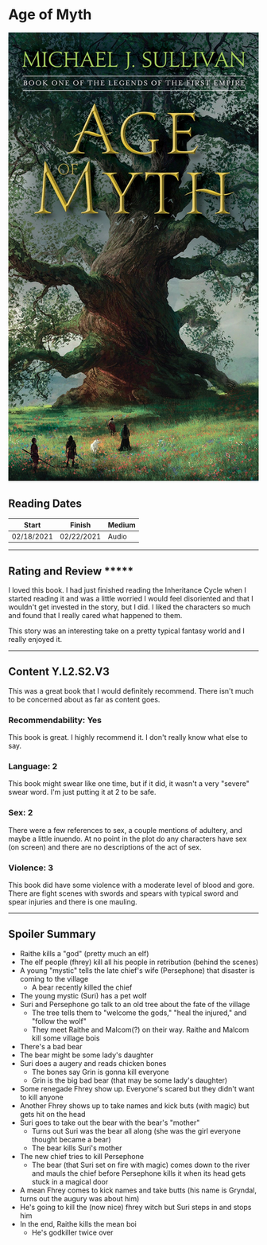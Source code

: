# Age of Myth

![Age of Myth Cover](../Covers/AgeOfMyth.jpg)

## Reading Dates
| Start | Finish | Medium |
| ---------- | ---------- | ----- |
| 02/18/2021 | 02/22/2021 | Audio |

---

## Rating and Review *****
I loved this book. I had just finished reading the Inheritance Cycle when I started reading it and was a little worried I would feel disoriented and that I wouldn't get invested in the story, but I did. I liked the characters so much and found that I really cared what happened to them.

This story was an interesting take on a pretty typical fantasy world and I really enjoyed it.

---

## Content Y.L2.S2.V3
This was a great book that I would definitely recommend. There isn't much to be concerned about as far as content goes.

### Recommendability: Yes
This book is great. I highly recommend it. I don't really know what else to say.

### Language: 2
This book might swear like one time, but if it did, it wasn't a very "severe" swear word. I'm just putting it at 2 to be safe.

### Sex: 2
There were a few references to sex, a couple mentions of adultery, and maybe a little inuendo. At no point in the plot do any characters have sex (on screen) and there are no descriptions of the act of sex.

### Violence: 3
This book did have some violence with a moderate level of blood and gore. There are fight scenes with swords and spears with typical sword and spear injuries and there is one mauling.

---
## Spoiler Summary
* Raithe kills a "god" (pretty much an elf)
* The elf people (fhrey) kill all his people in retribution (behind the scenes)
* A young "mystic" tells the late chief's wife (Persephone) that disaster is coming to the village
    * A bear recently killed the chief
* The young mystic (Suri) has a pet wolf
* Suri and Persephone go talk to an old tree about the fate of the village
    * The tree tells them to "welcome the gods," "heal the injured," and "follow the wolf"
    * They meet Raithe and Malcom(?) on their way. Raithe and Malcom kill some village bois
* There's a bad bear
* The bear might be some lady's daughter
* Suri does a augery and reads chicken bones
    * The bones say Grin is gonna kill everyone
    * Grin is the big bad bear (that may be some lady's daughter)
* Some renegade Fhrey show up. Everyone's scared but they didn't want to kill anyone
* Another Fhrey shows up to take names and kick buts (with magic) but gets hit on the head
* Suri goes to take out the bear with the bear's "mother"
    * Turns out Suri was the bear all along (she was the girl everyone thought became a bear)
    * The bear kills Suri's mother
* The new chief tries to kill Persephone
    * The bear (that Suri set on fire with magic) comes down to the river and mauls the chief before Persephone kills it when its head gets stuck in a magical door
* A mean Fhrey comes to kick names and take butts (his name is Gryndal, turns out the augury was about him)
* He's going to kill the (now nice) fhrey witch but Suri steps in and stops him
* In the end, Raithe kills the mean boi
    * He's godkiller twice over